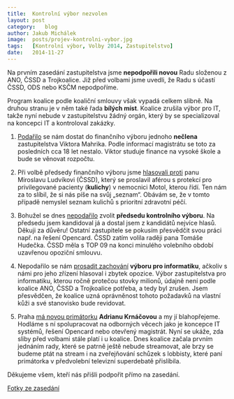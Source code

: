 ```yaml
---
title:	Kontrolní výbor nezvolen
layout:	post
category:	blog
author:	Jakub Michálek
image:	posts/projev-kontrolni-vybor.jpg
tags:	[Kontrolní výbor, Volby 2014, Zastupitelstvo]
date:	2014-11-27
---
```


Na prvním zasedání zastupitelstva jsme **nepodpořili novou** Radu složenou z ANO,
ČSSD a Trojkoalice. Již před volbami jsme uvedli, že Radu s účastí ČSSD, ODS nebo 
KSČM nepodpoříme. 

Program koalice podle koaliční smlouvy však vypadá celkem slibně.
Na druhou stranu je v něm také řada **bílých míst**.
Koalice zrušila výbor pro IT, takže nyní nebude v zastupitelstvu žádný orgán,
který by se specializoval na koncepci IT a kontroloval zakázky.

1. [Podařilo](https://github.com/pirati-cz/webpraha/blob/gh-pages/assets/static/mahrik.pdf?raw=true) se nám dostat do finančního výboru jednoho **nečlena** zastupitelstva 
   Viktora Mahrika. Podle informací magistrátu se toto za posledních cca 18 let
   nestalo. Viktor studuje finance na vysoké škole a bude se věnovat rozpočtu.

2. Při volbě předsedy finančního výboru jsme [hlasovali proti](https://github.com/pirati-cz/webpraha/blob/gh-pages/assets/static/kul.pdf?raw=true) panu Miroslavu 
   Ludvíkovi (ČSSD), který se proslavil aférou s protekcí pro privilegované pacienty 
   (**kulichy**) v nemocnici Motol, kterou řídí. 
   Ten nám za to slíbil, že si nás píše na svůj „seznam“.
   Obávám se, že v tomto případě nemyslel seznam kulichů s prioritní zdravotní péčí.

3. Bohužel se dnes [nepodařilo](https://github.com/pirati-cz/webpraha/blob/gh-pages/assets/static/kv.pdf?raw=true) zvolit **předsedu kontrolního výboru**. Na předsedu 
   jsem kandidoval já a dostal jsem z kandidátů nejvíce hlasů. Děkuji za důvěru! 
   Ostatní zastupitele se pokusím přesvědčit svou práci např. na řešení Opencard.
   ČSSD zatím volila raději pana Tomáše Hudečka. ČSSD měla s TOP 09 na konci minulého 
   volebního období uzavřenou opoziční smlouvu.

4. Nepodařilo se nám [prosadit zachování](https://github.com/pirati-cz/webpraha/blob/gh-pages/assets/static/it.pdf?raw=true) **výboru pro informatiku**, ačkoliv s námi
   pro jeho zřízení hlasoval i zbytek opozice. Výbor zastupitelstva pro 
   informatiku, kterou ročně protečou stovky milionů, údajně není podle koalice
   ANO, ČSSD a Trojkoalice potřeba, a tedy byl zrušen.
   Jsem přesvědčen, že koalice uzná 
   oprávněnost tohoto požadavků na vlastní kůži a své stanovisko bude revidovat.

5. Praha [má novou primátorku](https://github.com/pirati-cz/webpraha/blob/gh-pages/assets/static/krn.pdf?raw=true) **Adrianu Krnáčovou** a my jí blahopřejeme. 
   Hodláme s ní spolupracovat na odborných věcech jako je koncepce IT systémů,
   řešení Opencard nebo otevřený magistrát.
   Nyní se ukáže, zda sliby před 
   volbami stále platí i u koalice. Dnes koalice začala prvním jednáním rady, 
   které se patrně ještě nebude streamovat, ale brzy se budeme ptát na stream 
   i na zveřejňování schůzek s lobbisty, které paní primátorka v předvolební
   televizní superdebatě přislíbila.

Děkujeme všem, kteří nás přišli podpořit přímo na zasedání. 

[Fotky ze zasedání](https://www.flickr.com/photos/pirati/sets/72157647084661973/)



